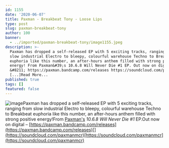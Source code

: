 ```yaml
---
id: 1155
date: '2020-06-07'
title: Paxman - Breakbeat Tony - Loose Lips
type: post
slug: paxman-breakbeat-tony
author: 100
banner:
  - ../imported/paxman-breakbeat-tony/image1155.jpeg
description: >-
  Paxman has dropped a self-released EP with 5 exciting tracks, ranging from
  slow industrial Electro to bleepy, colourful warehouse Techno to Breakbeat
  euphoria like this number, an after-hours anthem filled with strong positive
  energy! From Paxman&#39;s 10.6.8 Will Never Die #1 EP. Out now on digital
  &#8211; https://paxman.bandcamp.com/releases https://soundcloud.com/paxmanmcr
  [...]Read More...
published: true
tags: []
featured: false
---
```

![image](../../imported/paxman-breakbeat-tony/image1155.jpeg)Paxman has dropped a self-released EP with 5 exciting tracks, ranging from slow industrial Electro to bleepy, colourful warehouse Techno to Breakbeat euphoria like this number, an after-hours anthem filled with strong positive energy!From [Paxman's](http://paxman.bandcamp.com) _10.6.8 Will Never Die #1_ EP.Out now on digital – [](https://paxman.bandcamp.com/releases)[https://paxman.bandcamp.com/releases](https://paxman.bandcamp.com/releases)[](https://soundcloud.com/paxmanmcr)[https://soundcloud.com/paxmanmcr](https://soundcloud.com/paxmanmcr)
